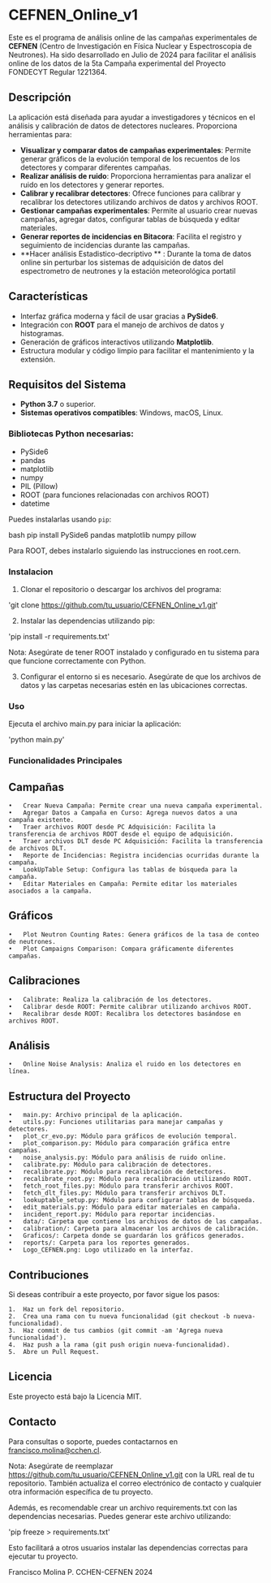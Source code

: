 # CEFNEN_Online_v1

Este es el programa de análisis online de las campañas experimentales de **CEFNEN** (Centro de Investigación en Física Nuclear y Espectroscopia de Neutrones). Ha sido desarrollado en Julio de 2024 para facilitar el análisis online de los datos de la 5ta Campaña experimental del Proyecto FONDECYT Regular 1221364.

## Descripción

La aplicación está diseñada para ayudar a investigadores y técnicos en el análisis y calibración de datos de detectores nucleares. Proporciona herramientas para:

- **Visualizar y comparar datos de campañas experimentales**: Permite generar gráficos de la evolución temporal de los recuentos de los detectores y comparar diferentes campañas.
- **Realizar análisis de ruido**: Proporciona herramientas para analizar el ruido en los detectores y generar reportes.
- **Calibrar y recalibrar detectores**: Ofrece funciones para calibrar y recalibrar los detectores utilizando archivos de datos y archivos ROOT.
- **Gestionar campañas experimentales**: Permite al usuario crear nuevas campañas, agregar datos, configurar tablas de búsqueda y editar materiales.
- **Generar reportes de incidencias en Bitacora**: Facilita el registro y seguimiento de incidencias durante las campañas.
- **Hacer análisis Estadistico-decriptivo ** : Durante la toma de datos online sin perturbar los sistemas de adquisición de datos del espectrometro de neutrones y la estación meteorológica portatil

## Características

- Interfaz gráfica moderna y fácil de usar gracias a **PySide6**.
- Integración con **ROOT** para el manejo de archivos de datos y histogramas.
- Generación de gráficos interactivos utilizando **Matplotlib**.
- Estructura modular y código limpio para facilitar el mantenimiento y la extensión.

## Requisitos del Sistema

- **Python 3.7** o superior.
- **Sistemas operativos compatibles**: Windows, macOS, Linux.

### Bibliotecas Python necesarias:

- PySide6
- pandas
- matplotlib
- numpy
- PIL (Pillow)
- ROOT (para funciones relacionadas con archivos ROOT)
- datetime

Puedes instalarlas usando `pip`:

bash
pip install PySide6 pandas matplotlib numpy pillow

Para ROOT, debes instalarlo siguiendo las instrucciones en root.cern.

### Instalacion


  1.	Clonar el repositorio o descargar los archivos del programa:

  'git clone https://github.com/tu_usuario/CEFNEN_Online_v1.git'


  2.	Instalar las dependencias utilizando pip:

   'pip install -r requirements.txt'

  Nota: Asegúrate de tener ROOT instalado y configurado en tu sistema para que funcione correctamente con Python.

  3.	Configurar el entorno si es necesario. Asegúrate de que los archivos de datos y las carpetas necesarias estén en las ubicaciones correctas.

### Uso

Ejecuta el archivo main.py para iniciar la aplicación:

   'python main.py'

### Funcionalidades Principales

## Campañas

	•	Crear Nueva Campaña: Permite crear una nueva campaña experimental.
	•	Agregar Datos a Campaña en Curso: Agrega nuevos datos a una campaña existente.
	•	Traer archivos ROOT desde PC Adquisición: Facilita la transferencia de archivos ROOT desde el equipo de adquisición.
	•	Traer archivos DLT desde PC Adquisición: Facilita la transferencia de archivos DLT.
	•	Reporte de Incidencias: Registra incidencias ocurridas durante la campaña.
	•	LookUpTable Setup: Configura las tablas de búsqueda para la campaña.
	•	Editar Materiales en Campaña: Permite editar los materiales asociados a la campaña.

## Gráficos

	•	Plot Neutron Counting Rates: Genera gráficos de la tasa de conteo de neutrones.
	•	Plot Campaigns Comparison: Compara gráficamente diferentes campañas.

## Calibraciones

	•	Calibrate: Realiza la calibración de los detectores.
	•	Calibrar desde ROOT: Permite calibrar utilizando archivos ROOT.
	•	Recalibrar desde ROOT: Recalibra los detectores basándose en archivos ROOT.

## Análisis

	•	Online Noise Analysis: Analiza el ruido en los detectores en línea.

## Estructura del Proyecto

	•	main.py: Archivo principal de la aplicación.
	•	utils.py: Funciones utilitarias para manejar campañas y detectores.
	•	plot_cr_evo.py: Módulo para gráficos de evolución temporal.
	•	plot_comparison.py: Módulo para comparación gráfica entre campañas.
	•	noise_analysis.py: Módulo para análisis de ruido online.
	•	calibrate.py: Módulo para calibración de detectores.
	•	recalibrate.py: Módulo para recalibración de detectores.
	•	recalibrate_root.py: Módulo para recalibración utilizando ROOT.
	•	fetch_root_files.py: Módulo para transferir archivos ROOT.
	•	fetch_dlt_files.py: Módulo para transferir archivos DLT.
	•	lookuptable_setup.py: Módulo para configurar tablas de búsqueda.
	•	edit_materials.py: Módulo para editar materiales en campaña.
	•	incident_report.py: Módulo para reportar incidencias.
	•	data/: Carpeta que contiene los archivos de datos de las campañas.
	•	calibration/: Carpeta para almacenar los archivos de calibración.
	•	Graficos/: Carpeta donde se guardarán los gráficos generados.
	•	reports/: Carpeta para los reportes generados.
	•	Logo_CEFNEN.png: Logo utilizado en la interfaz.

## Contribuciones

Si deseas contribuir a este proyecto, por favor sigue los pasos:

	1.	Haz un fork del repositorio.
	2.	Crea una rama con tu nueva funcionalidad (git checkout -b nueva-funcionalidad).
	3.	Haz commit de tus cambios (git commit -am 'Agrega nueva funcionalidad').
	4.	Haz push a la rama (git push origin nueva-funcionalidad).
	5.	Abre un Pull Request.

## Licencia

Este proyecto está bajo la Licencia MIT.

## Contacto

Para consultas o soporte, puedes contactarnos en francisco.molina@cchen.cl.


Nota: Asegúrate de reemplazar https://github.com/tu_usuario/CEFNEN_Online_v1.git con la URL real de tu repositorio. También actualiza el correo electrónico de contacto y cualquier otra información específica de tu proyecto.

Además, es recomendable crear un archivo requirements.txt con las dependencias necesarias. Puedes generar este archivo utilizando:


 'pip freeze > requirements.txt'

Esto facilitará a otros usuarios instalar las dependencias correctas para ejecutar tu proyecto.

Francisco Molina P. CCHEN-CEFNEN 2024
